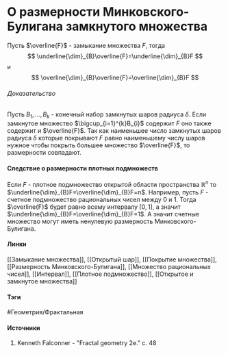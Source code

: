 # О размерности Минковского-Булигана замкнутого множества
Пусть $\overline{F}$ - замыкание множества $F$, тогда
$$
\underline{\dim}_{B}\overline{F}=\underline{\dim}_{B}F
$$
и
$$
\overline{\dim}_{B}\overline{F}=\overline{\dim}_{B}F
$$
###### Доказательство
Пусть $B_{1},\dots,B_{k}$ - конечный набор замкнутых шаров радиуса $\delta$. Если замкнутое множество $\bigcup_{i=1}^{k}B_{i}$ содержит $F$ оно также содержит и $\overline{F}$. Так как наименьшее число замкнутых шаров радиуса $\delta$ которые покрывают $F$ равно наименьшему числу шаров нужное чтобы покрыть большее множество $\overline{F}$, то размерности совпадают. 
#### Следствие о размерности плотных подмножеств
Если $F$ - плотное подмножество открытой области пространства $\mathbb{R}^{n}$ то $\underline{\dim}_{B}F=\overline{\dim}_{B}F=n$. Например, пусть $F$ - счетное подмножество рациональных чисел между $0$ и $1$. Тогда $\overline{F}$ будет равно всему интервалу $[0,1]$, а значит $\underline{\dim}_{B}F=\overline{\dim}_{B}F=1$. А значит счетные множество могут иметь ненулевую размерность Минковского-Булигана.
#### Линки
 [[Замыкание множества]],
 [[Открытый шар]],
 [[Покрытие множества]],
 [[Размерность Минковского-Булигана]],
 [[Множество рациональных чисел]],
 [[Интервал]],
 [[Плотное подмножество]],
 [[Открытое и замкнутое множества]]
#### Тэги
 #Геометрия/Фрактальная 
#### Источники
1. Kenneth Falconner - "Fractal geometry 2e." c. 48